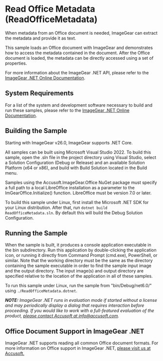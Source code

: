 # Read Office Metadata (ReadOfficeMetadata)

When metadata from an Office document is needed, ImageGear can extract the metadata and provide it as text.

This sample loads an Office document with ImageGear and demonstrates how to access the metadata contained in the document. After the Office document is loaded, the metadata can be directly accessed using a set of properties.

For more information about the ImageGear .NET API, please refer to the [ImageGear .NET Online Documentation](https://help.accusoft.com/ImageGear/latest/webframe.html).

## System Requirements

For a list of the system and development software necessary to build and run these samples, please refer to the [ImageGear .NET Online Documentation](https://help.accusoft.com/ImageGear/latest/webframe.html#system-requirements.html).

## Building the Sample

Starting with ImageGear v26.0, ImageGear supports .NET Core.

All samples can be built using Microsoft Visual Studio 2022. To build this sample, open the .sln file in the project directory using Visual Studio, select a Solution Configuration (Debug or Release) and an available Solution Platform (x64 or x86), and build with Build Solution located in the Build menu.

Samples using the Accusoft.ImageGear.Office NuGet package must specify a full path to a local LibreOffice installation as a parameter to the ImGearOffice.Initialize() function. LibreOffice must be version 7.0 or later.

To build this sample under Linux, first install the Microsoft .NET SDK for your Linux distribution. After that, run `dotnet build ReadOfficeMetadata.sln`. By default this will build the Debug Solution Configuration.

## Running the Sample

When the sample is built, it produces a console application executable in the bin subdirectory. Run this application by double-clicking the application icon, or running it directly from Command Prompt (cmd.exe), PowerShell, or similar. Note that the working directory must be the same as the directory containing the sample executable in order to find the sample input image and the output directory. The input image(s) and output directory are specified relative to the location of the application in all of these samples.

To run this sample under Linux, run the sample from "bin/Debug/net6.0/" using `./ReadOfficeMetadata.dotnet`.

_**NOTE:** ImageGear .NET runs in evaluation mode if started without a license and may periodically display a dialog that requires interaction before proceeding. If you would like to work with a full-featured evaluation of the product, [please contact Accusoft at info@accusoft.com](mailto:info@accusoft.com)._

## Office Document Support in ImageGear .NET

ImageGear .NET supports reading all common Office document formats. For more information on Office support in ImageGear .NET, [please visit us at Accusoft.](https://www.accusoft.com/products/imagegear-collection/imagegear-dot-net/)
